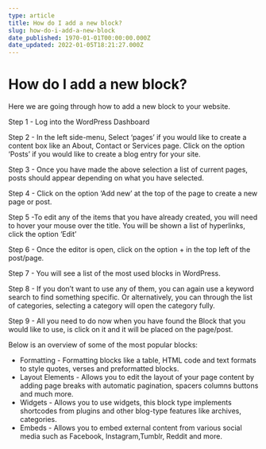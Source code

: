 ```yaml
---
type: article
title: How do I add a new block?
slug: how-do-i-add-a-new-block
date_published: 1970-01-01T00:00:00.000Z
date_updated: 2022-01-05T18:21:27.000Z
---
```


# How do I add a new block?

Here we are going through how to add a new block to your website.

Step 1 - Log into the WordPress Dashboard

Step 2 - In the left side-menu, Select ‘pages’ if you would like to create a content box like an About, Contact or Services page. Click on the option ‘Posts’ if you would like to create a blog entry for your site.

Step 3 - Once you have made the above selection a list of current pages, posts should appear depending on what you have selected.

Step 4 - Click on the option ‘Add new’ at the top of the page to create a new page or post.

Step 5 -To edit any of the items that you have already created, you will need to hover your mouse over the title. You will be shown a list of hyperlinks, click the option ‘Edit’

Step 6 - Once the editor is open, click on the option + in the top left of the post/page.

Step 7 - You will see a list of the most used blocks in WordPress.

Step 8 - If you don’t want to use any of them, you can again use a keyword search to find something specific. Or alternatively, you can through the list of categories, selecting a category will open the category fully.

Step 9 - All you need to do now when you have found the Block that you would like to use, is click on it and it will be placed on the page/post.

Below is an overview of some of the most popular blocks:

- Formatting - Formatting blocks like a table, HTML code and text formats to style quotes, verses and preformatted blocks.
- Layout Elements - Allows you to edit the layout of your page content by adding page breaks with automatic pagination, spacers columns buttons and much more.
- Widgets - Allows you to use widgets, this block type implements shortcodes from plugins and other blog-type features like archives, categories.
- Embeds - Allows you to embed external content from various social media such as Facebook, Instagram,Tumblr, Reddit and more.